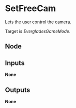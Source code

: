 # SetFreeCam
Lets the user control the camera.  

Target is *EvergladesGameMode*.  

## Node

## Inputs
**None**

## Outputs
**None**
